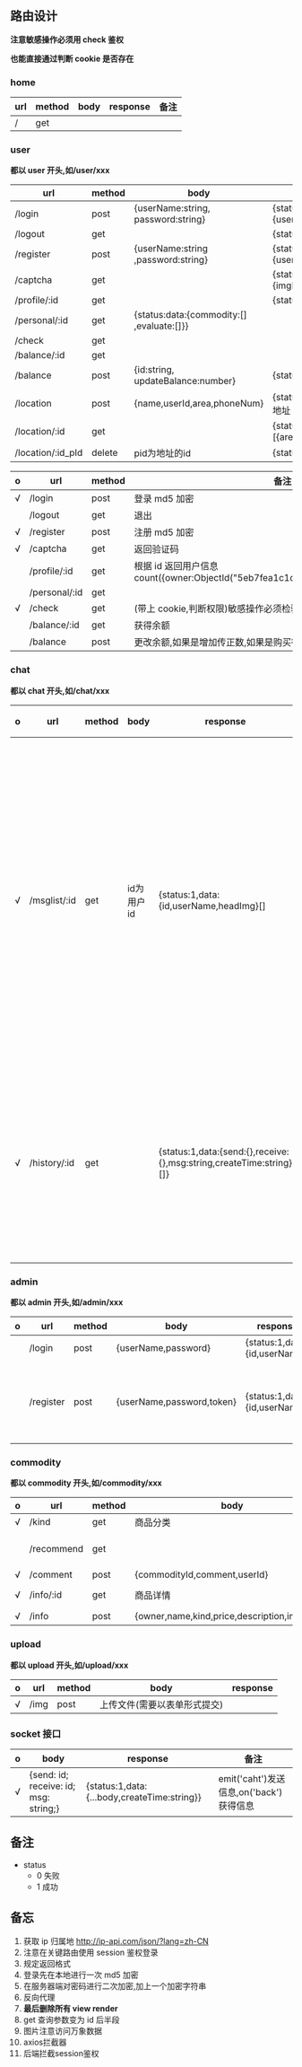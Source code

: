 ## 路由设计

**注意敏感操作必须用 check 鉴权**

**也能直接通过判断 cookie 是否存在**

### home

| url  | method | body | response | 备注 |
| ---- | ------ | ---- | -------- | ---- |
| /    | get    |      |          |      |

### user

**都以 user 开头,如/user/xxx**

| url               | method | body                                       | response                                     |
| ----------------- | ------ | ------------------------------------------ | -------------------------------------------- |
| /login            | post   | {userName:string, password:string}         | {status:1,data:{userName:string,id:string}}  |
| /logout           | get    |                                            | {status:1}                                   |
| /register         | post   | {userName:string ,password:string}         | {status:1,data:{userName:string,id:string}}  |
| /captcha          | get    |                                            | {status:1,data:{imgPath:string,text:string}} |
| /profile/:id      | get    |                                            | {status:1,data:{}}                           |
| /personal/:id     | get    | {status:data:{commodity:[]  ,evaluate:[]}} |                                              |
| /check            | get    |                                            |                                              |
| /balance/:id      | get    |                                            |                                              |
| /balance          | post   | {id:string, updateBalance:number}          | {status:1}                                   |
| /location         | post   | {name,userId,area,phoneNum}                | {status:1,data:{}[]}  返回所有地址           |
| /location/:id     | get    |                                            | {status:1,data:[{area,name,phoneNum,id}]}    |
| /location/:id_pId | delete | pid为地址的id                              | {status:!}                                   |

| o    | url           | method | 备注                                                         |
| ---- | ------------- | ------ | ------------------------------------------------------------ |
| √    | /login        | post   | 登录 md5 加密                                                |
|      | /logout       | get    | 退出                                                         |
| √    | /register     | post   | 注册 md5 加密                                                |
| √    | /captcha      | get    | 返回验证码                                                   |
|      | /profile/:id  | get    | 根据 id 返回用户信息 count({owner:ObjectId("5eb7fea1c1d1fc0d9447bc15"),isSale:false}) |
|      | /personal/:id | get    |                                                              |
| √    | /check        | get    | (带上 cookie,判断权限)敏感操作必须检验,根据 cookie 来进行 id 获取 |
|      | /balance/:id  | get    | 获得余额                                                     |
|      | /balance      | post   | 更改余额,如果是增加传正数,如果是购买行为传负数               |

### chat

**都以 chat 开头,如/chat/xxx**

| o    | url          | method | body       | response                                                     | 备注                                              |
| ---- | ------------ | ------ | ---------- | ------------------------------------------------------------ | ------------------------------------------------- |
| √    | /msglist/:id | get    | id为用户id | {status:1,data:{id,userName,headImg}[]                       | 这个消息列表是在点击消息页面,获取所有有过聊天的人 |
| √    | /history/:id | get    |            | {status:1,data:{send:{},receive:{},msg:string,createTime:string}[]} | id为两个人id拼接而成以_为间隔                     |

### admin

**都以 admin 开头,如/admin/xxx**

| o    | url       | method | body                      | response                      | 备注                       |
| ---- | --------- | ------ | ------------------------- | ----------------------------- | -------------------------- |
|      | /login    | post   | {userName,password}       | {status:1,data:{id,userName}} |                            |
|      | /register | post   | {userName,password,token} | {status:1,data:{id,userName}} | 必须使用环境变量中的 token |

### commodity

**都以 commodity 开头,如/commodity/xxx**

| o    | url        | method | body                                         | response                                                     |
| ---- | ---------- | ------ | -------------------------------------------- | ------------------------------------------------------------ |
| √    | /kind      | get    | 商品分类                                     | {status:1,data:{kind:[{name,imgPath}]}}                      |
|      | /recommend | get    |                                              | {status:1,data:[id,user:{userName,headimg},imgPath,price,description  ]} |
| √    | /comment   | post   | {commodityId,comment,userId}                 | {status:1,data:{commodityId,comment,userId}}                 |
| √    | /info/:id  | get    | 商品详情                                     | {createtime,imgPath:[],isSale,comment:[],id,owner,name,kind,price,description} |
| √    | /info      | post   | {owner,name,kind,price,description,imgPath?} | 原样返回                                                     |

### upload

**都以 upload 开头,如/upload/xxx**

| o    | url  | method | body                         | response |
| ---- | ---- | ------ | ---------------------------- | -------- |
| √    | /img | post   | 上传文件(需要以表单形式提交) |          |



### socket 接口

| o    | body                                  | response                                    | 备注                                    |
| ---- | ------------------------------------- | ------------------------------------------- | --------------------------------------- |
| √    | {send: id; receive: id; msg: string;} | {status:1,data:{...body,createTime:string}} | emit('caht')发送信息,on('back')获得信息 |

## 备注

- status
  - 0 失败
  - 1 成功

## 备忘

1. 获取 ip 归属地 http://ip-api.com/json/?lang=zh-CN
2. 注意在关键路由使用 session 鉴权登录
3. 规定返回格式
4. 登录先在本地进行一次 md5 加密
5. 在服务器端对密码进行二次加密,加上一个加密字符串
6. 反向代理
7. **最后删除所有 view render**
8. get 查询参数变为 id 后半段
9. 图片注意访问万象数据
10. axios拦截器
11. 后端拦截session鉴权
